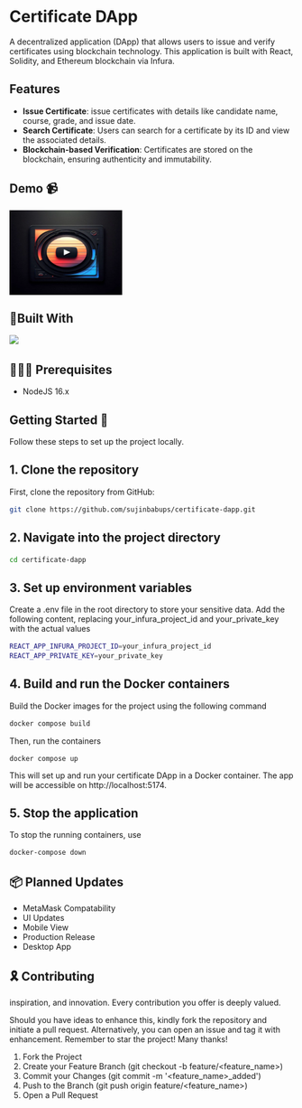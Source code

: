 # Certificate DApp

A decentralized application (DApp) that allows users to issue and verify certificates using blockchain technology. This application is built with React, Solidity, and Ethereum blockchain via Infura.

## Features

- **Issue Certificate**: issue certificates with details like candidate name, course, grade, and issue date.
- **Search Certificate**: Users can search for a certificate by its ID and view the associated details.
- **Blockchain-based Verification**: Certificates are stored on the blockchain, ensuring authenticity and immutability.

## Demo 📹
<a href="https://youtu.be/qk3JeEIf77U">
 <img align="center" alt="my dapp" src="https://github.com/sujinbabups/CertiApp-React/blob/main/thumbnail.webp" width="200" height="150" /><br>
    </a>
    
## 🧰Built With

<img src="https://skillicons.dev/icons?i=vscode,react,tailwind,nodejs,docker,solidity,metamask"/>

## 📢📢📢 Prerequisites
- NodeJS 16.x

## Getting Started 🚀

Follow these steps to set up the project locally.

## 1. Clone the repository

First, clone the repository from GitHub:

```bash
git clone https://github.com/sujinbabups/certificate-dapp.git

```
## 2. Navigate into the project directory
```bash
cd certificate-dapp
```
## 3. Set up environment variables

Create a .env file in the root directory to store your sensitive data. Add the following content, replacing your_infura_project_id and your_private_key with the actual values
```bash
REACT_APP_INFURA_PROJECT_ID=your_infura_project_id
REACT_APP_PRIVATE_KEY=your_private_key
```
## 4. Build and run the Docker containers
Build the Docker images for the project using the following command
``` bash
docker compose build
```
Then, run the containers
```
docker compose up
```

This will set up and run your certificate DApp in a Docker container. The app will be accessible on http://localhost:5174.
## 5. Stop the application
To stop the running containers, use
``` bash
docker-compose down
```

## 📦 Planned Updates
- MetaMask Compatability
- UI Updates
- Mobile View
- Production Release
- Desktop App

## 🎗️ Contributing

inspiration, and innovation. Every contribution you offer is deeply valued.

Should you have ideas to enhance this, kindly fork the repository and initiate a pull request. Alternatively, you can open an issue and tag it with enhancement. Remember to star the project! Many thanks!

1. Fork the Project
2. Create your Feature Branch (git checkout -b feature/<feature_name>)
3. Commit your Changes (git commit -m '<feature_name>_added')
4. Push to the Branch (git push origin feature/<feature_name>)
5. Open a Pull Request


